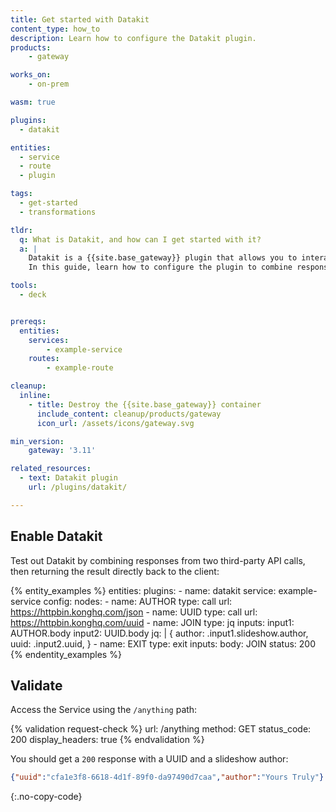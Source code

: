 ```yaml
---
title: Get started with Datakit
content_type: how_to
description: Learn how to configure the Datakit plugin.
products:
    - gateway

works_on:
    - on-prem

wasm: true

plugins:
  - datakit

entities: 
  - service
  - route
  - plugin

tags:
  - get-started
  - transformations

tldr: 
  q: What is Datakit, and how can I get started with it?
  a: |
    Datakit is a {{site.base_gateway}} plugin that allows you to interact with third-party APIs.
    In this guide, learn how to configure the plugin to combine responses from two third-party API calls and return directly to the client.

tools:
  - deck


prereqs:
  entities:
    services:
        - example-service
    routes:
        - example-route

cleanup:
  inline:
    - title: Destroy the {{site.base_gateway}} container
      include_content: cleanup/products/gateway
      icon_url: /assets/icons/gateway.svg

min_version:
    gateway: '3.11'

related_resources:
  - text: Datakit plugin
    url: /plugins/datakit/

---
```


## Enable Datakit

Test out Datakit by combining responses from two third-party API calls, then returning the result directly back to the client:

<!-- vale off-->
{% entity_examples %}
entities:
  plugins:
    - name: datakit
      service: example-service
      config:
        nodes:
        - name: AUTHOR
          type: call
          url: https://httpbin.konghq.com/json
        - name: UUID
          type: call
          url: https://httpbin.konghq.com/uuid
        - name: JOIN
          type: jq
          inputs:
            input1: AUTHOR.body
            input2: UUID.body
          jq: |
            {
              author: .input1.slideshow.author,
              uuid: .input2.uuid,
            }
        - name: EXIT
          type: exit
          inputs:
            body: JOIN
          status: 200
{% endentity_examples %}
<!--vale on-->

## Validate

Access the Service using the `/anything` path:

<!-- vale off -->
{% validation request-check %}
url: /anything
method: GET
status_code: 200
display_headers: true
{% endvalidation %}
<!-- vale on -->

You should get a `200` response with a UUID and a slideshow author:
```json
{"uuid":"cfa1e3f8-6618-4d1f-89f0-da97490d7caa","author":"Yours Truly"}
```
{:.no-copy-code}
